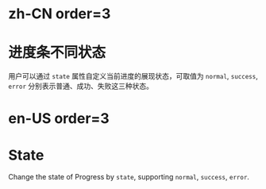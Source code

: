 # zh-CN order=3

# 进度条不同状态

用户可以通过 `state` 属性自定义当前进度的展现状态，可取值为 `normal`, `success`, `error` 分别表示普通、成功、失败这三种状态。

# en-US order=3

# State

Change the state of Progress by `state`, supporting `normal`, `success`, `error`.
